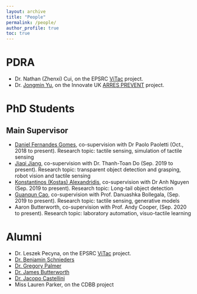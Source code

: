 ```yaml
---
layout: archive
title: "People"
permalink: /people/
author_profile: true
toc: true
---
```


# PDRA
* Dr. Nathan (Zhenxi) Cui, on the EPSRC [ViTac](https://gow.epsrc.ukri.org/NGBOViewGrant.aspx?GrantRef=EP/T033517/2) project.
* Dr. [Jongmin Yu](https://sites.google.com/view/jongmin-yu-cv/home), on the Innovate UK [ARRES PREVENT](https://www.robotiz3d.com/smart.html) project.

# PhD Students
## Main Supervisor
* [Daniel Fernandes Gomes](https://danfergo.github.io/), co-supervision with Dr Paolo Paoletti (Oct., 2018 to present). Research topic: tactile sensing, simulation of tactile sensing
* [Jiaqi Jiang](https://jiaqirobot.org/), co-supervision with Dr. Thanh-Toan Do (Sep. 2019 to present). Research topic: transparent object detection and grasping, robot vision and tactile sensing 
* [Konstantinos (Kostas) Alexandridis](https://kostas1515.github.io/), co-supervision with Dr Anh Nguyen (Sep. 2019 to present). Research topic: Long-tail object detection
* [Guanqun Cao](https://smartguan.org/), co-supervision with Prof. Danuashka Bollegala, (Sep. 2019 to present). Research topic: tactile sensing, generative models
* Aaron Butterworth, co-supervision with Prof. Andy Cooper, (Sep. 2020 to present). Research topic: laboratory automation, visuo-tactile learning

# Alumni
* Dr. Leszek Pecyna, on the EPSRC [ViTac](https://gow.epsrc.ukri.org/NGBOViewGrant.aspx?GrantRef=EP/T033517/2) project.
* [Dr. Benjamin Schnieders](https://cgi.csc.liv.ac.uk/~bsc/)
* [Dr. Gregory Palmer](https://gjp1203.github.io/)
* [Dr. James Butterworth](https://github.com/jamesbut)
* [Dr. Jacopo Castellini](https://cgi.csc.liv.ac.uk/~jacopo/)
* Miss Lauren Parker, on the CDBB project
